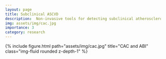 ```yaml
---
layout: page
title: Subclinical ASCVD
description:  Non-invasive tools for detecting subclinical atherosclerotic cardiovascular disease
img: assets/img/cac.jpg
importance: 3
category: research
---
```


{% include figure.html path="assets/img/cac.jpg" title="CAC and ABI" class="img-fluid rounded z-depth-1" %}


